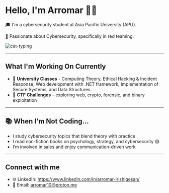 # Hello, I'm Arromar 👋🏽 #

🎓 I'm a cybersecurity student at Asia Pacific University (APU).

🔐 Passionate about Cybersecurity, specifically in red teaming.


![cat-typing](https://github.com/user-attachments/assets/f3e77c1e-aef2-4312-b867-6986f292e4ab)


----

## What I'm Working On Currently ##

- 🔧 **University Classes** - Computing Theory, Ethical Hacking & Incident Response, Web development with .NET framework, Implementation of Secure Systems, and Data Structures. 
- 🚩 **CTF Challenges** – exploring web, crypto, forensic, and binary exploitation

--- 

## 📚 When I'm Not Coding... ##

- I study cybersecurity topics that blend theory with practice  
- I read non-fiction books on psychology, strategy, and cybersecurity 😅
- I’m involved in sales and enjoy communication-driven work

----

## Connect with me ##

- 🌐 LinkedIn: https://www.linkedin.com/in/arromar-irishigesan/
- 📧 Email: arromar10@proton.me





